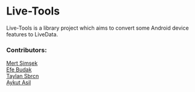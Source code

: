 # Live-Tools
Live-Tools is a library project which aims to convert some Android device features to LiveData.

### Contributors:<br>

<a href="https://github.com/iammert">Mert Şimşek</a><br>
<a href="https://github.com/EfeBudak">Efe Budak</a><br>
<a href="https://github.com/savepopulation">Taylan Sbrcn</a><br>
<a href="https://github.com/aykuttasil">Aykut Asil</a><br>

